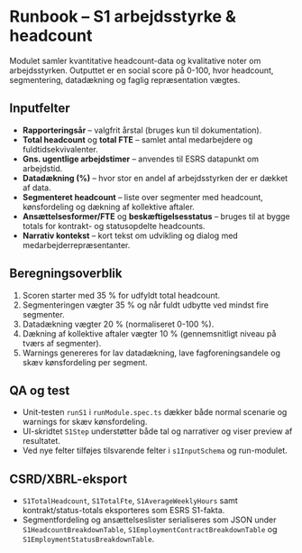 # Runbook – S1 arbejdsstyrke & headcount

Modulet samler kvantitative headcount-data og kvalitative noter om arbejdsstyrken. Outputtet er en social score på 0-100, hvor
headcount, segmentering, datadækning og faglig repræsentation vægtes.

## Inputfelter

- **Rapporteringsår** – valgfrit årstal (bruges kun til dokumentation).
- **Total headcount** og **total FTE** – samlet antal medarbejdere og fuldtidsekvivalenter.
- **Gns. ugentlige arbejdstimer** – anvendes til ESRS datapunkt om arbejdstid.
- **Datadækning (%)** – hvor stor en andel af arbejdsstyrken der er dækket af data.
- **Segmenteret headcount** – liste over segmenter med headcount, kønsfordeling og dækning af kollektive aftaler.
- **Ansættelsesformer/FTE** og **beskæftigelsesstatus** – bruges til at bygge totals for kontrakt- og statusopdelte headcounts.
- **Narrativ kontekst** – kort tekst om udvikling og dialog med medarbejderrepræsentanter.

## Beregningsoverblik

1. Scoren starter med 35 % for udfyldt total headcount.
2. Segmenteringen vægter 35 % og når fuldt udbytte ved mindst fire segmenter.
3. Datadækning vægter 20 % (normaliseret 0-100 %).
4. Dækning af kollektive aftaler vægter 10 % (gennemsnitligt niveau på tværs af segmenter).
5. Warnings genereres for lav datadækning, lave fagforeningsandele og skæv kønsfordeling per segment.

## QA og test

- Unit-testen `runS1` i `runModule.spec.ts` dækker både normal scenarie og warnings for skæv kønsfordeling.
- UI-skridtet `S1Step` understøtter både tal og narrativer og viser preview af resultatet.
- Ved nye felter tilføjes tilsvarende felter i `s1InputSchema` og run-modulet.

## CSRD/XBRL-eksport

- `S1TotalHeadcount`, `S1TotalFte`, `S1AverageWeeklyHours` samt kontrakt/status-totals eksporteres som ESRS S1-fakta.
- Segmentfordeling og ansættelseslister serialiseres som JSON under `S1HeadcountBreakdownTable`, `S1EmploymentContractBreakdownTable` og `S1EmploymentStatusBreakdownTable`.
